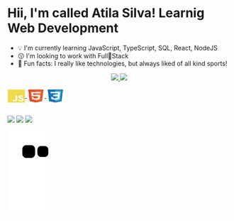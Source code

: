 # Hii, I'm called Atila Silva! Learnig Web Development 
- 💡 I'm currently learning JavaScript, TypeScript, SQL, React, NodeJS
- 😗 I'm looking to work with Full👾Stack
- 🏅 Fun facts: I really like technologies, but always liked of all kind sports!
<div align="center">
  <a href="https://github.com/atilaCSilva">
  <img height="170em" src="https://github-readme-stats.vercel.app/api?username=atilaCSilva&show_icons=true&theme=dracula&include_all_commits=true&count_private=true"/>
  <img height="170em" src="https://github-readme-stats.vercel.app/api/top-langs/?username=atilaCSilva&layout=compact&langs_count=7&theme=dracula"/>
</div>
  <div style="display: inline_block"><br>
  <img align="center" alt="Atila-Js" height="30" width="40" src="https://raw.githubusercontent.com/devicons/devicon/master/icons/javascript/javascript-plain.svg">
  <img align="center" alt="Atila-HTML" height="30" width="40" src="https://raw.githubusercontent.com/devicons/devicon/master/icons/html5/html5-original.svg">
  <img align="center" alt="Atila-CSS" height="30" width="40" src="https://raw.githubusercontent.com/devicons/devicon/master/icons/css3/css3-original.svg">
</div>
  
  ##
  
  <div> 
  <a href="https://www.instagram.com/atilasilva2800/" target="_blank"><img src="https://img.shields.io/badge/-Instagram-%23E4405F?style=for-the-badge&logo=instagram&logoColor=white" target="_blank"></a>
 	<a href="https://www.twitch.tv/llatila" target="_blank"><img src="https://img.shields.io/badge/Twitch-9146FF?style=for-the-badge&logo=twitch&logoColor=white" target="_blank"></a>
 <a href="https://discord.gg/Db3mVkqBz5" target="_blank"><img src="https://img.shields.io/badge/Discord-7289DA?style=for-the-badge&logo=discord&logoColor=white" target="_blank"></a> 
    
 ![Snake animation](https://github.com/atilaCSilva/atilaCSilva/blob/output/github-contribution-grid-snake.svg)
 
</div>
